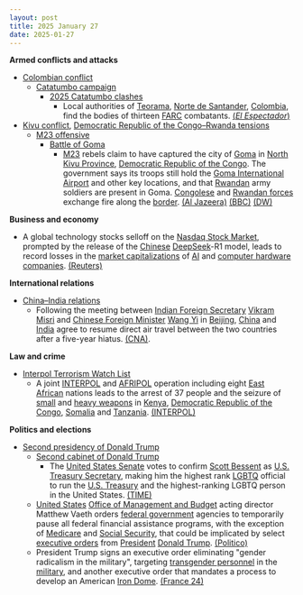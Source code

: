```yaml
---
layout: post
title: 2025 January 27
date: 2025-01-27
---
```



**Armed conflicts and attacks**

* [Colombian conflict](https://en.wikipedia.org/wiki/Colombian_conflict "Colombian conflict")
  + [Catatumbo campaign](https://en.wikipedia.org/wiki/Catatumbo_campaign "Catatumbo campaign")
    - [2025 Catatumbo clashes](https://en.wikipedia.org/wiki/2025_Catatumbo_clashes "2025 Catatumbo clashes")
      * Local authorities of [Teorama](https://en.wikipedia.org/wiki/Teorama "Teorama"), [Norte de Santander](https://en.wikipedia.org/wiki/Norte_de_Santander_Department "Norte de Santander Department"), [Colombia](https://en.wikipedia.org/wiki/Colombia "Colombia"), find the bodies of thirteen [FARC](https://en.wikipedia.org/wiki/FARC_dissidents "FARC dissidents") combatants. [(*El Espectador*)](https://www.elespectador.com/judicial/urgente-catatumbo-hoy-encuentran-13-cuerpos-sin-vida-en-zona-rural-de-teorama-noticias-hoy/)
* [Kivu conflict](https://en.wikipedia.org/wiki/Kivu_conflict "Kivu conflict"), [Democratic Republic of the Congo–Rwanda tensions](https://en.wikipedia.org/wiki/Democratic_Republic_of_the_Congo%E2%80%93Rwanda_tensions_%282022%E2%80%93present%29 "Democratic Republic of the Congo–Rwanda tensions (2022–present)")
  + [M23 offensive](https://en.wikipedia.org/wiki/M23_offensive_%282022%E2%80%93present%29 "M23 offensive (2022–present)")
    - [Battle of Goma](https://en.wikipedia.org/wiki/Battle_of_Goma_%282025%29 "Battle of Goma (2025)")
      * [M23](https://en.wikipedia.org/wiki/March_23_Movement "March 23 Movement") rebels claim to have captured the city of [Goma](https://en.wikipedia.org/wiki/Goma "Goma") in [North Kivu Province](https://en.wikipedia.org/wiki/North_Kivu_Province "North Kivu Province"), [Democratic Republic of the Congo](https://en.wikipedia.org/wiki/Democratic_Republic_of_the_Congo "Democratic Republic of the Congo"). The government says its troops still hold the [Goma International Airport](https://en.wikipedia.org/wiki/Goma_International_Airport "Goma International Airport") and other key locations, and that [Rwandan](https://en.wikipedia.org/wiki/Rwanda "Rwanda") army soldiers are present in Goma. [Congolese](https://en.wikipedia.org/wiki/Armed_Forces_of_the_Democratic_Republic_of_the_Congo "Armed Forces of the Democratic Republic of the Congo") and [Rwandan forces](https://en.wikipedia.org/wiki/Rwanda_Defence_Force "Rwanda Defence Force") exchange fire along the [border](https://en.wikipedia.org/wiki/Democratic_Republic_of_the_Congo%E2%80%93Rwanda_border "Democratic Republic of the Congo–Rwanda border"). [(Al Jazeera)](https://www.aljazeera.com/news/2025/1/27/declaration-of-war-m23-rebels-claim-to-have-captured-key-dr-congo-city) [(BBC)](https://www.bbc.com/news/articles/c0qwlkydxxko) [(DW)](https://www.dw.com/en/dr-congo-says-rwanda-army-in-goma/a-71422564)

**Business and economy**

* A global technology stocks selloff on the [Nasdaq Stock Market](https://en.wikipedia.org/wiki/Nasdaq_Stock_Market "Nasdaq Stock Market"), prompted by the release of the [Chinese](https://en.wikipedia.org/wiki/China "China") [DeepSeek](https://en.wikipedia.org/wiki/DeepSeek "DeepSeek")-R1 model, leads to record losses in the [market capitalizations](https://en.wikipedia.org/wiki/Market_capitalization "Market capitalization") of [AI](https://en.wikipedia.org/wiki/Artificial_intelligence "Artificial intelligence") and [computer hardware](https://en.wikipedia.org/wiki/Computer_hardware "Computer hardware") [companies](https://en.wikipedia.org/wiki/List_of_computer_hardware_manufacturers "List of computer hardware manufacturers"). [(Reuters)](https://www.reuters.com/technology/chinas-deepseek-sets-off-ai-market-rout-2025-01-27/)

**International relations**

* [China–India relations](https://en.wikipedia.org/wiki/China%E2%80%93India_relations "China–India relations")
  + Following the meeting between [Indian Foreign Secretary](https://en.wikipedia.org/wiki/Foreign_Secretary_%28India%29 "Foreign Secretary (India)") [Vikram Misri](https://en.wikipedia.org/wiki/Vikram_Misri "Vikram Misri") and [Chinese Foreign Minister](https://en.wikipedia.org/wiki/Foreign_Minister_of_China "Foreign Minister of China") [Wang Yi](https://en.wikipedia.org/wiki/Wang_Yi_%28politician%29 "Wang Yi (politician)") in [Beijing](https://en.wikipedia.org/wiki/Beijing "Beijing"), [China](https://en.wikipedia.org/wiki/China "China") and [India](https://en.wikipedia.org/wiki/India "India") agree to resume direct air travel between the two countries after a five-year hiatus. [(CNA)](https://www.channelnewsasia.com/asia/india-china-agree-resume-air-travel-after-five-years-4899321).

**Law and crime**

* [Interpol Terrorism Watch List](https://en.wikipedia.org/wiki/Interpol_Terrorism_Watch_List "Interpol Terrorism Watch List")
  + A joint [INTERPOL](https://en.wikipedia.org/wiki/INTERPOL "INTERPOL") and [AFRIPOL](https://en.wikipedia.org/wiki/Afripol "Afripol") operation including eight [East African](https://en.wikipedia.org/wiki/East_Africa "East Africa") nations leads to the arrest of 37 people and the seizure of [small](https://en.wikipedia.org/wiki/Small_arms_and_light_weapons "Small arms and light weapons") and [heavy weapons](https://en.wikipedia.org/wiki/Heavy_weapon "Heavy weapon") in [Kenya](https://en.wikipedia.org/wiki/Kenya "Kenya"), [Democratic Republic of the Congo](https://en.wikipedia.org/wiki/Democratic_Republic_of_the_Congo "Democratic Republic of the Congo"), [Somalia](https://en.wikipedia.org/wiki/Somalia "Somalia") and [Tanzania](https://en.wikipedia.org/wiki/Tanzania "Tanzania"). [(INTERPOL)](https://www.interpol.int/en/News-and-Events/News/2025/37-terror-suspects-arrested-in-East-African-operation)

**Politics and elections**

* [Second presidency of Donald Trump](https://en.wikipedia.org/wiki/Second_presidency_of_Donald_Trump "Second presidency of Donald Trump")
  + [Second cabinet of Donald Trump](https://en.wikipedia.org/wiki/Second_cabinet_of_Donald_Trump "Second cabinet of Donald Trump")
    - The [United States Senate](https://en.wikipedia.org/wiki/United_States_Senate "United States Senate") votes to confirm [Scott Bessent](https://en.wikipedia.org/wiki/Scott_Bessent "Scott Bessent") as [U.S. Treasury Secretary](https://en.wikipedia.org/wiki/United_States_Secretary_of_the_Treasury "United States Secretary of the Treasury"), making him the highest rank [LGBTQ](https://en.wikipedia.org/wiki/LGBTQ "LGBTQ") official to run the [U.S. Treasury](https://en.wikipedia.org/wiki/United_States_Treasury "United States Treasury") and the highest-ranking LGBTQ person in the United States. [(TIME)](https://time.com/7210423/scott-bessent-confirmed-trump-treasury-secretary/)
  + [United States](https://en.wikipedia.org/wiki/United_States "United States") [Office of Management and Budget](https://en.wikipedia.org/wiki/Office_of_Management_and_Budget "Office of Management and Budget") acting director Matthew Vaeth orders [federal government](https://en.wikipedia.org/wiki/Federal_government_of_the_United_States "Federal government of the United States") agencies to temporarily pause all federal financial assistance programs, with the exception of [Medicare](https://en.wikipedia.org/wiki/Medicare_%28United_States%29 "Medicare (United States)") and [Social Security](https://en.wikipedia.org/wiki/Social_Security_%28United_States%29 "Social Security (United States)"), that could be implicated by select [executive orders](https://en.wikipedia.org/wiki/Executive_order "Executive order") from [President](https://en.wikipedia.org/wiki/President_of_the_United_States "President of the United States") [Donald Trump](https://en.wikipedia.org/wiki/Donald_Trump "Donald Trump"). [(Politico)](https://www.politico.com/news/2025/01/27/trump-freezes-federal-aid-omb-00200891)
  + President Trump signs an executive order eliminating "gender radicalism in the military", targeting [transgender personnel](https://en.wikipedia.org/wiki/Transgender_personnel_in_the_United_States_military "Transgender personnel in the United States military") in the [military](https://en.wikipedia.org/wiki/United_States_Armed_Forces "United States Armed Forces"), and another executive order that mandates a process to develop an American [Iron Dome](https://en.wikipedia.org/wiki/Iron_Dome "Iron Dome"). [(France 24)](https://www.france24.com/en/americas/20250128-trump-signs-executive-orders-aimed-at-trans-troops-mandates-american-iron-dome)

